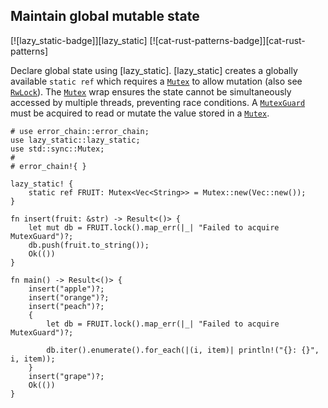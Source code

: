 ## Maintain global mutable state

[![lazy_static-badge]][lazy_static] [![cat-rust-patterns-badge]][cat-rust-patterns]

Declare global state using [lazy_static]. [lazy_static]
creates a globally available `static ref` which requires a [`Mutex`]
to allow mutation (also see [`RwLock`]). The [`Mutex`] wrap ensures
the state cannot be simultaneously accessed by multiple threads, preventing
race conditions. A [`MutexGuard`] must be acquired to read or mutate the
value stored in a [`Mutex`].

```rust,edition2021
# use error_chain::error_chain;
use lazy_static::lazy_static;
use std::sync::Mutex;
#
# error_chain!{ }

lazy_static! {
    static ref FRUIT: Mutex<Vec<String>> = Mutex::new(Vec::new());
}

fn insert(fruit: &str) -> Result<()> {
    let mut db = FRUIT.lock().map_err(|_| "Failed to acquire MutexGuard")?;
    db.push(fruit.to_string());
    Ok(())
}

fn main() -> Result<()> {
    insert("apple")?;
    insert("orange")?;
    insert("peach")?;
    {
        let db = FRUIT.lock().map_err(|_| "Failed to acquire MutexGuard")?;

        db.iter().enumerate().for_each(|(i, item)| println!("{}: {}", i, item));
    }
    insert("grape")?;
    Ok(())
}
```

[`Mutex`]: https://doc.rust-lang.org/std/sync/struct.Mutex.html
[`MutexGuard`]: https://doc.rust-lang.org/std/sync/struct.MutexGuard.html
[`RwLock`]: https://doc.rust-lang.org/std/sync/struct.RwLock.html
